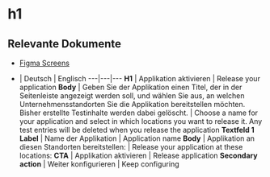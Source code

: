 # h1

## Relevante Dokumente

* [Figma Screens](https://www.figma.com/file/ObpEGoczbPSUsnoH7aPFLbdy/Workflow-Generator-Screens?node-id=93%3A1175)

- | Deutsch | Englisch
---|---|---
**H1** | Applikation aktivieren | Release your application
**Body** | Geben Sie der Applikation einen Titel, der in der Seitenleiste angezeigt werden soll, und wählen Sie aus, an welchen Unternehmensstandorten Sie die Applikation bereitstellen möchten. Bisher erstellte Testinhalte werden dabei gelöscht. | Choose a name for your application and select in which locations you want to release it. Any test entries will be deleted when you release the application
**Textfeld 1 Label** | Name der Applikation | Application name
**Body** | Applikation an diesen Standorten bereitstellen: | Release your application at these locations: 
**CTA** | Applikation aktivieren | Release application
**Secondary action** | Weiter konfigurieren | Keep configuring